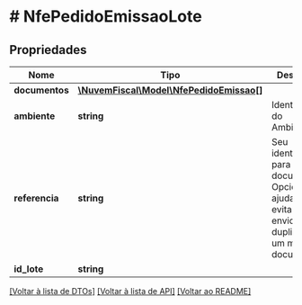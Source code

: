 # # NfePedidoEmissaoLote

## Propriedades

Nome | Tipo | Descrição | Comentários
------------ | ------------- | ------------- | -------------
**documentos** | [**\NuvemFiscal\Model\NfePedidoEmissao[]**](NfePedidoEmissao.md) |  |
**ambiente** | **string** | Identificação do Ambiente. |
**referencia** | **string** | Seu identificador para este documento. Opcional, ajuda a evitar o envio duplicado de um mesmo documento. | [optional]
**id_lote** | **string** |  |

[[Voltar à lista de DTOs]](../../README.md#models) [[Voltar à lista de API]](../../README.md#endpoints) [[Voltar ao README]](../../README.md)

